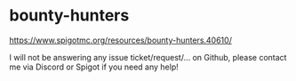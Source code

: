 # bounty-hunters
https://www.spigotmc.org/resources/bounty-hunters.40610/

I will not be answering any issue ticket/request/... on Github, please contact me via Discord or Spigot if you need any help!
